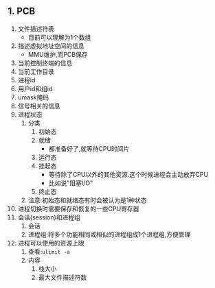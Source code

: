 ## 1. PCB
1. 文件描述符表
    + 目前可以理解为1个数组
2. 描述虚拟地址空间的信息
    + MMU维护,而PCB保存
3. 当前控制终端的信息
4. 当前工作目录
5. 进程id
6. 用户id和组id
7. umask掩码
8. 信号相关的信息
9. 进程状态
    1. 分类
        1. 初始态
        2. 就绪
            + 都准备好了,就等待CPU时间片
        3. 运行态
        4. 挂起态
            + 等待除了CPU以外的其他资源.这个时候进程会主动放弃CPU
            + 比如说"阻塞I/O"
        5. 终止态
    2. 注意:初始态和就绪态有时会被认为是1种状态
10. 进程切换时需要保存和恢复的一些CPU寄存器
11. 会话(session)和进程组
    1. 会话
    2. 进程组:将多个功能相同或相似的进程组成1个进程组,方便管理
12. 进程可以使用的资源上限
    1. 查看:`ulimit -a`
    2. 内容
        1. 栈大小
        2. 最大文件描述符数
